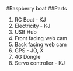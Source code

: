#Raspberry boat
##Parts

1. RC Boat - KJ
2. Electricity - KJ
3. USB Hub
4. Front facing web cam
5. Back facing web cam
6. GPS - JÖ, X
7. 4G Dongle
8. Servo controller - KJ